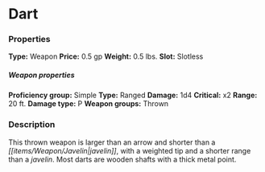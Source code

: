 ﻿---
Title: "Dart"
Type: "Weapon"
Price: "0.5 gp"
Weight: "0.5 lbs."
Slot: "Slotless"
Proficiency group: "Simple"
Weapon properties Type: "Ranged"
Damage: "1d4"
Critical: "x2"
Range: "20 ft."
Damage type: "P"
Weapon groups: "Thrown"
Description: |
  "This thrown weapon is larger than an arrow and shorter than a javelin, with a weighted tip and a shorter range than a javelin. Most darts are wooden shafts with a thick metal point."
Sources: "['Core Rulebook', 'Ranged Tactics Toolbox', 'Ultimate Equipment']"
---

# Dart

### Properties

**Type:** Weapon **Price:** 0.5 gp **Weight:** 0.5 lbs. **Slot:** Slotless

##### Weapon properties

**Proficiency group:** Simple **Type:** Ranged **Damage:** 1d4 **Critical:** x2 **Range:** 20 ft. **Damage type:** P **Weapon groups:** Thrown

### Description

This thrown weapon is larger than an arrow and shorter than a _[[items/Weapon/Javelin|javelin]]_, with a weighted tip and a shorter range than a _javelin_. Most darts are wooden shafts with a thick metal point.

